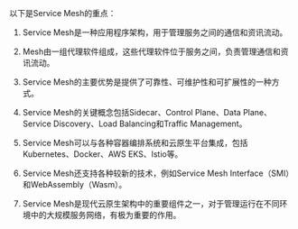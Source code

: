 

以下是Service Mesh的重点：

1. Service Mesh是一种应用程序架构，用于管理服务之间的通信和资讯流动。

2. Mesh由一组代理软件组成，这些代理软件位于服务之间，负责管理通信和资讯流动。

3. Service Mesh的主要优势是提供了可靠性、可维护性和可扩展性的一种方式。

4. Service Mesh的关键概念包括Sidecar、Control Plane、Data Plane、Service Discovery、Load Balancing和Traffic Management。

5. Service Mesh可以与各种容器编排系统和云原生平台集成，包括Kubernetes、Docker、AWS EKS、Istio等。

6. Service Mesh还支持各种较新的技术，例如Service Mesh Interface（SMI）和WebAssembly（Wasm）。

7. Service Mesh是现代云原生架构中的重要组件之一，对于管理运行在不同环境中的大规模服务网络，有极为重要的作用。